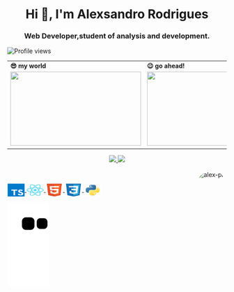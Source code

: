 <h1 align="center">Hi 👋, I'm Alexsandro Rodrigues </h1>
<h3 align="center">Web Developer,student of analysis and development.</h3>

![Profile views](https://gpvc.arturio.dev/Alexfoxhound)
<div align="center">

 <table>
    <tr>
      <td>
        <b> 😎 my world</b>
      </td>
      <td>
        <b> 😉 go ahead!</b>
      </td>
    </tr>
    <tr>
      <td>
        <img src="https://img.freepik.com/fotos-premium/fundo-de-tecnologia-abstrata-de-codigo-de-programacao-do-desenvolvedor-de-software-e-script-de-computador_34663-31.jpg?w=360" width="300px"  height="170px">
      </td>
      <td>
          <img src="https://www.digitalhouse.com/br/blog/content/images/2022/07/Copia-de-gif.gif" width="300px" height="170px">
      </td>
    </tr>
  </table>
 
  <a href="https://github.com/Alexfoxhound">
  <img height="180em" src="https://github-readme-stats.vercel.app/api?username=Alexfoxhound&show_icons=true&theme=merko&include_all_commits=true&count_private=true"/>
  <img height="180em" src="https://github-readme-stats.vercel.app/api/top-langs/?username=Alexfoxhound&layout=compact&langs_count=7&theme=merko"/>
</div>
<div style="display: inline_block"><br>

  <img align="right" alt="alex-pic" height="150" style="border-radius:50px;" src="https://user-images.githubusercontent.com/114617936/203847899-5239570a-f1ec-4e6f-9f95-e8283a13dc94.png">

 
 
</div>
  
  ##
 
<div> 
  <img align="center" alt="Rafa-Ts" height="30" width="40" src="https://raw.githubusercontent.com/devicons/devicon/master/icons/typescript/typescript-plain.svg">
  <img align="center" alt="alex-React" height="30" width="40" src="https://raw.githubusercontent.com/devicons/devicon/master/icons/react/react-original.svg">
  <img align="center" alt="alex-HTML" height="30" width="40" src="https://raw.githubusercontent.com/devicons/devicon/master/icons/html5/html5-original.svg">
  <img align="center" alt="alex-CSS" height="30" width="40" src="https://raw.githubusercontent.com/devicons/devicon/master/icons/css3/css3-original.svg">
  <img align="center" alt="alex-Python" height="30" width="40" src="https://raw.githubusercontent.com/devicons/devicon/master/icons/python/python-original.svg">
 
 
 
 
 ![snake gif](https://github.com/Alexfoxhound/Alexfoxhound/blob/output/github-contribution-grid-snake.svg)
             
</div>
